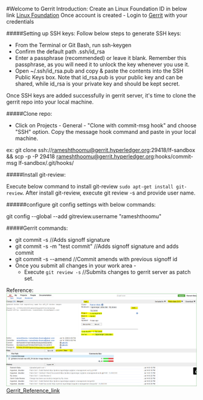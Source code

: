 #Welcome to Gerrit Introduction:
Create an Linux Foundation ID in below link
[Linux Foundation](https://identity.linuxfoundation.org/)
Once account is created - Login to [Gerrit](https://gerrit.hyperledger.org/r/#/admin/projects/lf-sandbox ) with your credentials

#####Setting up SSH keys:
Follow below steps to generate SSH keys:

 - From the Terminal or Git Bash, run ssh-keygen
 - Confirm the default path .ssh/id_rsa
 - Enter a passphrase (recommended) or leave it blank. Remember this passphrase, as you will need it to unlock the key whenever you use it.
 - Open ~/.ssh/id_rsa.pub and copy & paste the contents into the SSH Public Keys box. Note that id_rsa.pub is your public key and can be shared,
while id_rsa is your private key and should be kept secret.

Once SSH keys are added successfully in gerrit server, it's time to clone the gerrit repo into your local machine.

#####Clone repo:

 - Click on Projects - General - "Clone with commit-msg hook" and choose "SSH" option. Copy the message hook command and paste in your local machine.
 
 ex: git clone ssh://rameshthoomu@gerrit.hyperledger.org:29418/lf-sandbox && scp -p -P 29418 rameshthoomu@gerrit.hyperledger.org:hooks/commit-msg lf-sandbox/.git/hooks/
 
#####Install git-review:
 
 Execute below command to install git-review `sudo apt-get install git-review`. After install git-review, execute git review -s and provide user name.
 
 ######configure git config settings with below commands: 
 
 git config --global --add gitreview.username "rameshthoomu"
 
#####Gerrit commands:
 
 - git commit -s //Adds signoff signature
 - git commit -s -m "test commit" //Adds signoff signature and adds commit
 - git commit -s --amend //Commit amends with previous signoff id
 - Once you submit all changes in your work area - 
    - Execute `git review -s` //Submits changes to gerrit server as patch set.
    
Reference:
![Gerrit_Reference](Gerrit_merge.png)
[Gerrit_Reference_link](https://gerrit.hyperledger.org/r/Documentation/intro-quick.html)

    
    

  
 
 
 




